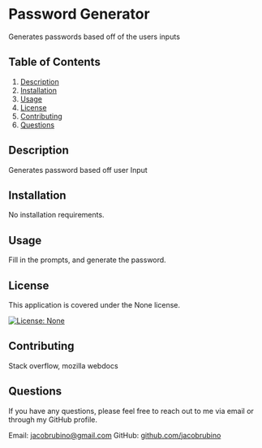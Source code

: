 # Password Generator

Generates passwords based off of the users inputs

## Table of Contents
1. [Description](#description)
2. [Installation](#installation)
3. [Usage](#usage)
4. [License](#license)
5. [Contributing](#contributing)
6. [Questions](#questions)

<a name="description"></a>
## Description
Generates password based off user Input

<a name="installation"></a>
## Installation
No installation requirements.

<a name="usage"></a>
## Usage
Fill in the prompts, and generate the password.

<a name="license"></a>
## License
This application is covered under the None license.

[![License: None](https://img.shields.io/badge/License-None-brightgreen.svg)](https://opensource.org/licenses/None)

<a name="contributing"></a>
## Contributing
Stack overflow, mozilla webdocs


<a name="questions"></a>
## Questions
If you have any questions, please feel free to reach out to me via email or through my GitHub profile.

Email: jacobrubino@gmail.com
GitHub: [github.com/jacobrubino](https://github.com/jacobrubino)
